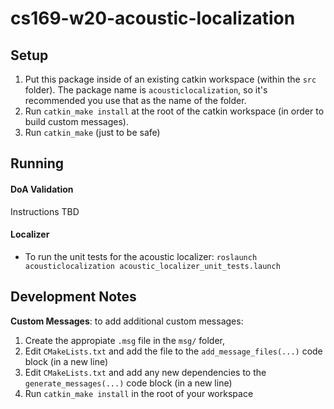 # cs169-w20-acoustic-localization


## Setup
1. Put this package inside of an existing catkin workspace (within the `src` folder). The package name is `acousticlocalization`, so it's recommended you use that as the name of the folder.
1. Run `catkin_make install` at the root of the catkin workspace (in order to build custom messages).
1. Run `catkin_make` (just to be safe)

## Running

#### DoA Validation
Instructions TBD

#### Localizer 
* To run the unit tests for the acoustic localizer: `roslaunch acousticlocalization acoustic_localizer_unit_tests.launch`

## Development Notes

**Custom Messages**: to add additional custom messages:
1. Create the appropiate `.msg` file in the `msg/` folder,
1. Edit `CMakeLists.txt` and add the file to the `add_message_files(...)` code block (in a new line)
1. Edit `CMakeLists.txt` and add any new dependencies to the `generate_messages(...)` code block (in a new line)
1. Run `catkin_make install` in the root of your workspace